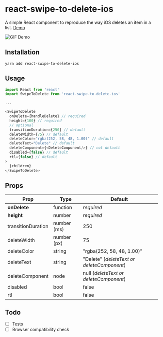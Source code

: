 # react-swipe-to-delete-ios

A simple React component to reproduce the way iOS deletes an item in a list.
[Demo](https://arnaudambro.github.io/react-swipe-to-delete-ios)

![GIF Demo](./src/demo/demo.gif?raw=true "Title")


## Installation

```
yarn add react-swipe-to-delete-ios
```

## Usage

```js
import React from 'react'
import SwipeToDelete from 'react-swipe-to-delete-ios'

...

<SwipeToDelete
  onDelete={handleDelete} // required
  height={100} // required
  // optional
  transitionDuration={250} // default
  deleteWidth={75} // default
  deleteColor="rgba(252, 58, 48, 1.00)" // default
  deleteText="Delete" // default
  deleteComponent={<DeleteComponent/>} // not default
  disabled={false} // default
  rtl={false} // default
>
  {children}
</SwipeToDelete>
```

## Props

Prop | Type | Default
--- | --- | ---
**onDelete** | function | _required_
**height** | number | _required_
transitionDuration | number (ms) | 250
deleteWidth | number (px) | 75
deleteColor | string | "rgba(252, 58, 48, 1.00)"
deleteText | string | "Delete" (_deleteText or deleteComponent_)
deleteComponent | node | null (_deleteText or deleteComponent_)
disabled | bool | false
rtl | bool | false


## Todo

- [ ] Tests
- [ ] Browser compatibility check
